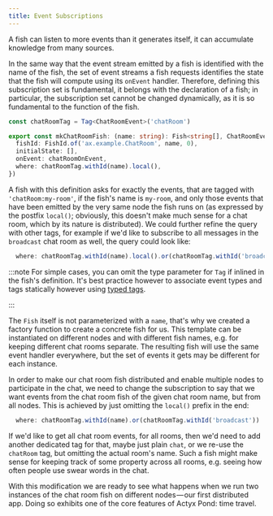 ```yaml
---
title: Event Subscriptions
---
```


A fish can listen to more events than it generates itself, it can accumulate knowledge from many sources.

In the same way that the event stream emitted by a fish is identified with the name of the fish, the set of event streams a fish requests identifies the state that the fish will compute using its `onEvent` handler.
Therefore, defining this subscription set is fundamental, it belongs with the declaration of a fish; in particular, the subscription set cannot be changed dynamically, as it is so fundamental to the function of the fish.

```typescript
const chatRoomTag = Tag<ChatRoomEvent>('chatRoom')

export const mkChatRoomFish: (name: string): Fish<string[], ChatRoomEvent> => ({
  fishId: FishId.of('ax.example.ChatRoom', name, 0),
  initialState: [],
  onEvent: chatRoomOnEvent,
  where: chatRoomTag.withId(name).local(),
})
```

A fish with this definition asks for exactly the events, that are tagged with `'chatRoom:my-room'`, if the fish's name
is `my-room`, and only those events that have been emitted by the very same node the fish runs on (as expressed by the
postfix `local()`; obviously, this doesn't make much sense for a chat room, which by its nature is distributed). We
could further refine the query with other tags, for example if we'd like to subscribe to all messages in the `broadcast`
chat room as well, the query could look like:
```typescript
  where: chatRoomTag.withId(name).local().or(chatRoomTag.withId('broadcast').local())
```

:::note
For simple cases, you can omit the type parameter for `Tag` if inlined in the fish's definition. It's best practice
however to associate event types and tags statically however using [typed tags].

[typed tags]: typed-tags 
:::

The `Fish` itself is not parameterized with a `name`, that's why we created a factory function to create a concrete fish
for us.  This template can be instantiated on different nodes and with different fish names, e.g. for keeping different
chat rooms separate.  The resulting fish will use the same event handler everywhere, but the
set of events it gets may be different for each instance.

In order to make our chat room fish distributed and enable multiple nodes to participate in the chat, we need to change
the subscription to say that we want events from the chat room fish of the given chat room name, but from all nodes.
This is achieved by just omitting the `local()` prefix in the end:

```typescript
  where: chatRoomTag.withId(name).or(chatRoomTag.withId('broadcast')) 
```

If we'd like to get all chat room events, for all rooms, then we'd need to add another dedicated tag for that, maybe
just plain `chat`, or we re-use the `chatRoom` tag, but omitting the actual room's name.  Such a fish might make sense
for keeping track of some property across all rooms, e.g. seeing how often people use swear words in the chat.

With this modification we are ready to see what happens when we run two instances of the chat room fish on different
nodes — our first distributed app.  Doing so exhibits one of the core features of Actyx Pond: time travel.

